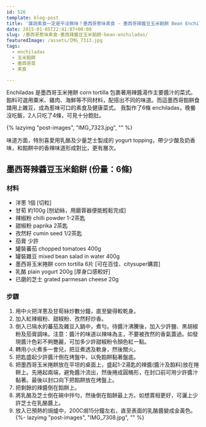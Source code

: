 ```yaml
---
id: 526
template: blog-post
title: '誰說素食一定是平淡無味？墨西哥惹味素食 - 墨西哥辣醬豆玉米餡餅 Bean Enchiladas'
date: 2015-01-05T22:41:07+00:00
slug: /墨西哥惹味素食-墨西辣醬豆玉米餡餅-bean-enchiladas/
featuredImage: /assets/IMG_7313.jpg
tags:
  - enchiladas
  - 玉米餡餅
  - 墨西哥菜
  - 素食

---
```

Enchiladas 是墨西哥玉米捲餅 corn tortilla 包裹著用辣醬湯作主要醬汁的菜式。餡料可選用粟米、雞肉、海鮮等不同材料，配搭出不同的味道。而這墨西哥餡餅食譜用上雜豆，成為惹味可口的素食及健康菜式。 我製作了6條 enchiladas，晚餐沒吃飯，2人只吃了4條，可見十分飽肚。

<!--more-->
{% lazyimg "post-images", "IMG_7323.jpg", "" %}

味道方面，特別喜愛用乳酪及少量芝士製成的 yogurt topping，帶少少酸及奶香味，和餡餅中的香辣味道形成對比，更有層次。

## 墨西哥辣醬豆玉米餡餅 (份量：6條)

### 材料

* 洋蔥 1個 [切粒]
* 甘荀 約100g [刨幼絲，用磨蓉器便能輕鬆完成]
* 辣椒粉 chilli powder 1-2茶匙
* 甜椒粉 paprika 2茶匙
* 孜然籽 cumin seed 1/2茶匙
* 茄膏 少許
* 罐裝蕃茄 chopped tomatoes 400g
* 罐裝雜豆 mixed bean salad in water 400g
* 墨西哥玉米捲餅 corn tortilla 6片 [可在百佳、citysuper購買]
* 乳酪 plain yogurt 200g [厚身口感較好]
* 已磨的芝士 grated parmesan cheese 20g

### 步驟

  1. 用中火把洋蔥及甘荀絲炒數分鐘，直至變得較乾身。
  2. 加入紅辣椒粉、甜椒粉、孜然籽炒香。
  3. 倒入已隔水的蕃茄及雜豆入鍋中，煮勻。待醬汁沸騰後，加入少許鹽、黑胡椒粉及茄膏調味。注意：醬汁的味道以辣味為主，不要被孜然的香氣蓋過。如發現醬汁色彩不夠艷麗，可加多少許甜椒粉令顏色紅一點。
  4. 轉用小火煮多一會兒，把豆煮透及軟身，然後關火。
  5. 把匙盛起少許醬汁倒在烤盤中，以免餡餅黏著盤底。
  6. 把墨西哥玉米捲餅放在平坦的桌面上，盛起1-2湯匙的辣醬(醬汁及餡料)放在捲餅上。先捲起兩端，避免醬汁流出，然後捲成圓桶形，在封口前可用少許醬汁黏著。最後以封口向下把餡餅放在烤盤上。
  7. 把剩餘的辣醬倒在餡餅上。
  8. 將乳酪及芝士倒在碗中拌勻，然後倒在餡餅最上方。如想賣相更好，可灑上少許芝士在乳酪醬上。
  9. 放入已預熱的焗爐中，200C焗15分鐘左右，直至表面的乳酪醬變成金黃色。{%- lazyimg "post-images", "IMG_7308.jpg", "" %}

